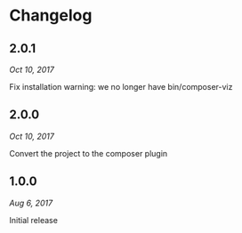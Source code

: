 # Changelog

## 2.0.1

_Oct 10, 2017_

Fix installation warning: we no longer have bin/composer-viz

## 2.0.0

_Oct 10, 2017_

Convert the project to the composer plugin

## 1.0.0

_Aug 6, 2017_

Initial release
